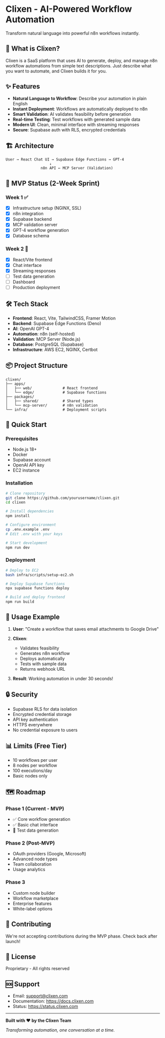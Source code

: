 # Clixen - AI-Powered Workflow Automation

Transform natural language into powerful n8n workflows instantly.

## 🚀 What is Clixen?

Clixen is a SaaS platform that uses AI to generate, deploy, and manage n8n workflow automations from simple text descriptions. Just describe what you want to automate, and Clixen builds it for you.

## ✨ Features

- **Natural Language to Workflow**: Describe your automation in plain English
- **Instant Deployment**: Workflows are automatically deployed to n8n
- **Smart Validation**: AI validates feasibility before generation
- **Real-time Testing**: Test workflows with generated sample data
- **Modern UI**: Clean, minimal interface with streaming responses
- **Secure**: Supabase auth with RLS, encrypted credentials

## 🏗️ Architecture

```
User → React Chat UI → Supabase Edge Functions → GPT-4
                    ↓
                n8n API ← MCP Server (Validation)
```

## 🎯 MVP Status (2-Week Sprint)

### Week 1 ✅
- [x] Infrastructure setup (NGINX, SSL)
- [x] n8n integration
- [x] Supabase backend
- [x] MCP validation server
- [x] GPT-4 workflow generation
- [x] Database schema

### Week 2 🚧
- [x] React/Vite frontend
- [x] Chat interface
- [x] Streaming responses
- [ ] Test data generation
- [ ] Dashboard
- [ ] Production deployment

## 🛠️ Tech Stack

- **Frontend**: React, Vite, TailwindCSS, Framer Motion
- **Backend**: Supabase Edge Functions (Deno)
- **AI**: OpenAI GPT-4
- **Automation**: n8n (self-hosted)
- **Validation**: MCP Server (Node.js)
- **Database**: PostgreSQL (Supabase)
- **Infrastructure**: AWS EC2, NGINX, Certbot

## 📦 Project Structure

```
clixen/
├── apps/
│   ├── web/              # React frontend
│   └── edge/             # Supabase functions
├── packages/
│   ├── shared/           # Shared types
│   └── mcp-server/       # n8n validation
└── infra/                # Deployment scripts
```

## 🚀 Quick Start

### Prerequisites
- Node.js 18+
- Docker
- Supabase account
- OpenAI API key
- EC2 instance

### Installation

```bash
# Clone repository
git clone https://github.com/yourusername/clixen.git
cd clixen

# Install dependencies
npm install

# Configure environment
cp .env.example .env
# Edit .env with your keys

# Start development
npm run dev
```

### Deployment

```bash
# Deploy to EC2
bash infra/scripts/setup-ec2.sh

# Deploy Supabase functions
npx supabase functions deploy

# Build and deploy frontend
npm run build
```

## 📝 Usage Example

1. **User**: "Create a workflow that saves email attachments to Google Drive"

2. **Clixen**: 
   - Validates feasibility
   - Generates n8n workflow
   - Deploys automatically
   - Tests with sample data
   - Returns webhook URL

3. **Result**: Working automation in under 30 seconds!

## 🔒 Security

- Supabase RLS for data isolation
- Encrypted credential storage
- API key authentication
- HTTPS everywhere
- No credential exposure to users

## 📊 Limits (Free Tier)

- 10 workflows per user
- 8 nodes per workflow
- 100 executions/day
- Basic nodes only

## 🗺️ Roadmap

### Phase 1 (Current - MVP)
- ✅ Core workflow generation
- ✅ Basic chat interface
- 🚧 Test data generation

### Phase 2 (Post-MVP)
- OAuth providers (Google, Microsoft)
- Advanced node types
- Team collaboration
- Usage analytics

### Phase 3
- Custom node builder
- Workflow marketplace
- Enterprise features
- White-label options

## 🤝 Contributing

We're not accepting contributions during the MVP phase. Check back after launch!

## 📄 License

Proprietary - All rights reserved

## 🆘 Support

- Email: support@clixen.com
- Documentation: https://docs.clixen.com
- Status: https://status.clixen.com

---

**Built with ❤️ by the Clixen Team**

*Transforming automation, one conversation at a time.*
